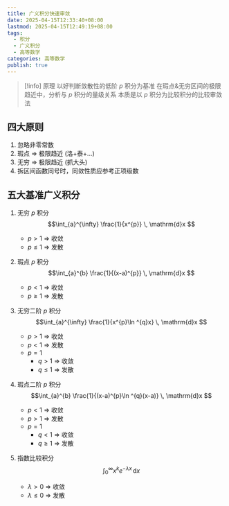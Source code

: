 ```yaml
---
title: 广义积分快速审敛
date: 2025-04-15T12:33:40+08:00
lastmod: 2025-04-15T12:49:19+08:00
tags:
  - 积分
  - 广义积分
  - 高等数学
categories: 高等数学
publish: true
---
```


>[!info] 原理
>以好判断敛散性的低阶 $p$ 积分为基准
>在瑕点&无穷区间的极限趋近中，分析与 $p$ 积分的量级关系
>本质是以 $p$ 积分为比较积分的比较审敛法

## 四大原则

1. 忽略非零常数
2. 瑕点 $\Rightarrow$ 极限趋近 (洛+泰+...)
3. 无穷 $\Rightarrow$ 极限趋近 (抓大头)
4. 拆区间函数同号时，同敛性质应参考正项级数

## 五大基准广义积分

1. 无穷 $p$ 积分 $$\int_{a}^{\infty} \frac{1}{x^{p}} \, \mathrm{d}x $$
	- $p>1$ $\Rightarrow$ 收敛
	- $p\leq1$ $\Rightarrow$ 发散

2. 瑕点 $p$ 积分 $$\int_{a}^{b} \frac{1}{(x-a)^{p}} \, \mathrm{d}x $$
	- $p<1$ $\Rightarrow$ 收敛
	- $p\geq1$ $\Rightarrow$ 发散

3. 无穷二阶 $p$ 积分 $$\int_{a}^{\infty} \frac{1}{x^{p}\ln ^{q}x} \, \mathrm{d}x $$
	- $p>1$ $\Rightarrow$ 收敛
	- $p<1$ $\Rightarrow$ 发散
	- $p=1$
		- $q>1$ $\Rightarrow$ 收敛
		- $q\leq 1$ $\Rightarrow$ 发散

4. 瑕点二阶 $p$ 积分 $$\int_{a}^{b} \frac{1}{(x-a)^{p}\ln ^{q}(x-a)} \, \mathrm{d}x $$
	- $p<1$ $\Rightarrow$ 收敛
	- $p>1$ $\Rightarrow$ 发散
	- $p=1$
		- $q<1$ $\Rightarrow$ 收敛
		- $q\geq 1$ $\Rightarrow$ 发散

5. 指数比较积分 $$\int_{0}^{\infty} x^{k}e^{-\lambda x} \, \mathrm{d}x $$
	- $\lambda>0$ $\Rightarrow$ 收敛
	- $\lambda\leq 0$ $\Rightarrow$ 发散
